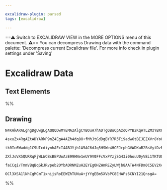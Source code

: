 ```yaml
---

excalidraw-plugin: parsed
tags: [excalidraw]

---
```

==⚠  Switch to EXCALIDRAW VIEW in the MORE OPTIONS menu of this document. ⚠== You can decompress Drawing data with the command palette: 'Decompress current Excalidraw file'. For more info check in plugin settings under 'Saving'


# Excalidraw Data
## Text Elements
%%
## Drawing
```compressed-json
N4KAkARALgngDgUwgLgAQQQDwMYEMA2AlgCYBOuA7hADTgQBuCpAzoQPYB2KqATLZMzYBXUtiRoIACyhQ4zZAHoFAc0JRJQgEYA6bGwC2CgF7N6hbEcK4OCtptbErHALRY8RMpWdx8Q1TdIEfARcZgRmBShcZQUebTiAdho6IIR9BA4oZm4AbXAwUDAiiBJuEtwAcQAlADNsCh4AKwBRAE4AFQBHAAVWgFkAaQAhAFYADRhkoshYRDLA7CiOZWCp

4sxuZx4RgAZtADYARkP9nZ4EgA4AZh4dq8O+fMhJtGdDgBYR7R3Ti9adw6tBIJEZXVr8YoUEjqbjHC4HBI3Q7AxHvK4giGQSQIQjKaSwkZfQ4XC47BKta5gi5oi6YiDWFbiVA7OnMKCkNgAawQAGE2Pg2KQygBiQ4IMVitaQTS4bCc5QcoQcYh8gVCiTs6zMOC4QKZKUQGqEfD4ADKsFWEkEHgNbI53IA6tDJNxHtMIHauQhzTBLehraU6Yq8Rxw

tk0Ic6Wwddg1C9UIcdiynhAFcI4ABJYjh1A5AC6dJq5HSWe4HCEJrphGVWDKuB2BsVytDzBzhXdsyZVyeAF9WQgEMRXWdtj9Ccn3YwWOwuBGJ8Up6xOAA5ThibgjOH7cnvfZV5gAEVSUEH3BqBDCdM0wmVzWC6UyOfLlZTQjgxFwJ6HEYSgP2YMOTcLkJOkiA4TkywrfBQLYOVTzQc98DCfIe3AAs6FwOA4HNT8mXbaBsXSMoP1ICCIQYQgEAoIZ

ZXlJsVX5QURRqFjWLWCBsBEPUoAzE99HNe1eUY9V0FFcVxPYzjSG43i0houU0yVBi1TKTUOG1XUMigSSuK02T9AAMWNM0LSZD1+UDfION0zJ9IEr0nWIGE0DdSApJkvj7O5H0/XMm1yPcvS+KqYQQzDWEApsni+IAeRjONYSTSLpKCtIDM4KADNwfRjXjSMrMC2y+PSzJTUIIwmVuZKPLSdosCgABBIhlFndBghqbTqtS/iolIRrpLYChsVwb9UG

faCCqi/TmmVBqBqGkJRvpeb2OYbAORNMZuH2EYEgOHZWnREZyLWjb8AATW4NFDm0C5EV2XcrgubdAXIow2AMbh20gegCCEJlDhQrqirSEKlJbHMIHo9iFRIMqKsgl9ilh5SmLQb6ICGfkluFHlWjxvGDIMg0qgQZQK11EVmgPanqaJiAgcmlLSvZL04qgGcnyg8i4ECMxhGYCpSDh8qmXG8ii2yhBSZrYXli+lMMlwTRglG9l/rpbAiDgbh1YQOk

OCl3XSA1lNhCgMCmT1xnijsRoEEWZhTUNuA+jYYgEBm5XVbPC8EHAPs6CNYI21QnsgA=
```
%%